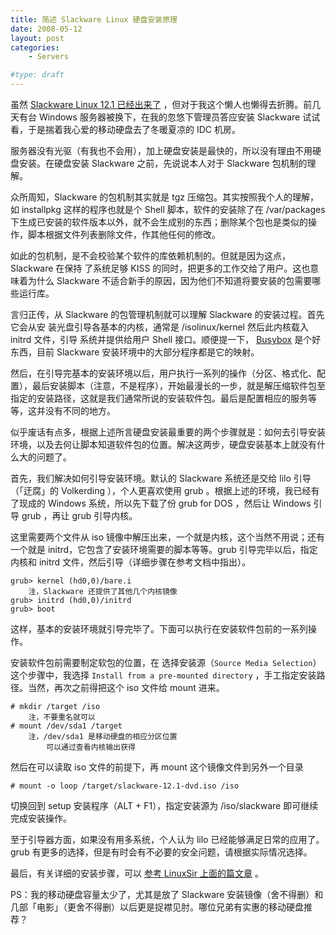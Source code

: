 ```yaml
---
title: 简述 Slackware Linux 硬盘安装原理
date: 2008-05-12
layout: post
categories:
    - Servers

#type: draft
---
```


虽然  [Slackware Linux 12.1 已经出来了](http://www.slackware.com/index.html) ，但对于我这个懒人也懒得去折腾。前几天有台 Windows 服务器被换下，在我的忽悠下管理员答应安装 Slackware 试试看，于是揣着我心爱的移动硬盘去了冬暖夏凉的 IDC 机房。

服务器没有光驱（有我也不会用），加上硬盘安装是最快的，所以没有理由不用硬盘安装。在硬盘安装 Slackware 之前，先说说本人对于 Slackware 包机制的理解。

众所周知，Slackware 的包机制其实就是 tgz 压缩包。其实按照我个人的理解，如 installpkg 这样的程序也就是个 Shell 脚本，软件的安装除了在 /var/packages 下生成已安装的软件版本以外，就不会生成别的东西；删除某个包也是类似的操作，脚本根据文件列表删除文件，作其他任何的修改。

如此的包机制，是不会校验某个软件的库依赖机制的。但就是因为这点，Slackware 在保持 了系统足够 KISS 的同时，把更多的工作交给了用户。这也意味着为什么 Slackware 不适合新手的原因，因为他们不知道将要安装的包需要哪些运行库。

言归正传，从 Slackware 的包管理机制就可以理解 Slackware 的安装过程。首先它会从安 装光盘引导各基本的内核，通常是 /isolinux/kernel 然后此内核载入 initrd 文件，引导 系统并提供给用户 Shell 接口。顺便提一下， [Busybox](http://busybox.net/)  是个好东西，目前 Slackware 安装环境中的大部分程序都是它的映射。

然后，在引导完基本的安装环境以后，用户执行一系列的操作（分区、格式化、配置），最后安装脚本（注意，不是程序），开始最漫长的一步，就是解压缩软件包至指定的安装路径，这就是我们通常所说的安装软件包。最后是配置相应的服务等等，这并没有不同的地方。

似乎废话有点多，根据上述所言硬盘安装最重要的两个步骤就是：如何去引导安装环境，以及去何让脚本知道软件包的位置。解决这两步，硬盘安装基本上就没有什么大的问题了。

首先，我们解决如何引导安装环境。默认的 Slackware 系统还是交给 lilo 引导（「迂腐」的 Volkerding ），个人更喜欢使用 grub 。根据上述的环境，我已经有了现成的 Windows 系统，所以先下载了份 grub for DOS ，然后让 Windows 引导 grub ，再让 grub 引导内核。

这里需要两个文件从 iso 镜像中解压出来，一个就是内核，这个当然不用说；还有一个就是 initrd，它包含了安装环境需要的脚本等等。grub 引导完毕以后，指定内核和 initrd 文件，然后引导（详细步骤在参考文档中指出）。

```
grub> kernel (hd0,0)/bare.i
    注，Slackware 还提供了其他几个内核镜像
grub> initrd (hd0,0)/initrd
grub> boot
```

这样，基本的安装环境就引导完毕了。下面可以执行在安装软件包前的一系列操作。

安装软件包前需要制定软包的位置，在 选择安装源（`Source Media Selection`）这个步骤中，我选择 `Install from a pre-mounted directory` ，手工指定安装路径。当然，再次之前得把这个 iso 文件给 mount 进来。

```
# mkdir /target /iso 
    注，不要重名就可以
# mount /dev/sda1 /target 
    注，/dev/sda1 是移动硬盘的相应分区位置
        可以通过查看内核输出获得
```

然后在可以读取 iso 文件的前提下，再 mount 这个镜像文件到另外一个目录

    # mount -o loop /target/slackware-12.1-dvd.iso /iso

切换回到 setup 安装程序（ALT + F1），指定安装源为 /iso/slackware 即可继续完成安装操作。

至于引导器方面，如果没有用多系统，个人认为 lilo 已经能够满足日常的应用了。grub 有更多的选择，但是有时会有不必要的安全问题，请根据实际情况选择。

最后，有关详细的安装步骤，可以 [参考 LinuxSir 上面的篇文章](http://www.linuxsir.org/bbs/thread277353.html) 。

PS：我的移动硬盘容量太少了，尤其是放了 Slackware 安装镜像（舍不得删）和几部「电影」（更舍不得删）以后更是捉襟见肘。哪位兄弟有实惠的移动硬盘推荐？
